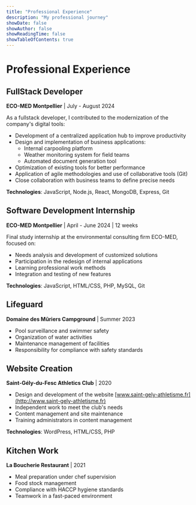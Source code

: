 ```yaml
---
title: "Professional Experience"
description: "My professional journey"
showDate: false
showAuthor: false
showReadingTime: false
showTableOfContents: true
---
```


# Professional Experience

## FullStack Developer
**ECO-MED Montpellier** | July - August 2024

As a fullstack developer, I contributed to the modernization of the company's digital tools:

- Development of a centralized application hub to improve productivity
- Design and implementation of business applications:
  - Internal carpooling platform
  - Weather monitoring system for field teams
  - Automated document generation tool
- Optimization of existing tools for better performance
- Application of agile methodologies and use of collaborative tools (Git)
- Close collaboration with business teams to define precise needs

**Technologies**: JavaScript, Node.js, React, MongoDB, Express, Git

## Software Development Internship
**ECO-MED Montpellier** | April - June 2024 | 12 weeks

Final study internship at the environmental consulting firm ECO-MED, focused on:

- Needs analysis and development of customized solutions
- Participation in the redesign of internal applications
- Learning professional work methods
- Integration and testing of new features

**Technologies**: JavaScript, HTML/CSS, PHP, MySQL, Git

## Lifeguard
**Domaine des Mûriers Campground** | Summer 2023

- Pool surveillance and swimmer safety
- Organization of water activities
- Maintenance management of facilities
- Responsibility for compliance with safety standards

## Website Creation
**Saint-Gély-du-Fesc Athletics Club** | 2020

- Design and development of the website [www.saint-gely-athletisme.fr](http://www.saint-gely-athletisme.fr)
- Independent work to meet the club's needs
- Content management and site maintenance
- Training administrators in content management

**Technologies**: WordPress, HTML/CSS, PHP

## Kitchen Work
**La Boucherie Restaurant** | 2021

- Meal preparation under chef supervision
- Food stock management
- Compliance with HACCP hygiene standards
- Teamwork in a fast-paced environment